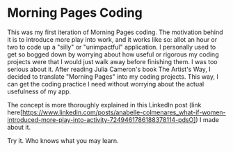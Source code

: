 # Morning Pages Coding
This was my first iteration of Morning Pages coding. The motivation behind it is to introduce more play into work, and it works like so: allot an hour or two to code up a "silly" or "unimpactful" application. I personally used to get so bogged down by worrying about how useful or rigorous my coding projects were that I would just walk away before finishing them. I was too serious about it. After reading Julia Cameron's book The Artist's Way, I decided to translate "Morning Pages" into my coding projects. This way, I can get the coding practice I need without worrying about the actual usefulness of my app. 

The concept is more thoroughly explained in this LinkedIn post (link here[https://www.linkedin.com/posts/anabelle-colmenares_what-if-women-introduced-more-play-into-activity-7249461786188378114-pdsO]) I made about it. 

Try it. Who knows what you may learn. 
